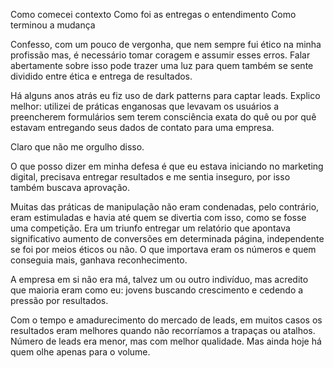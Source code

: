 
Como comecei
    contexto
Como foi
    as entregas
    o entendimento
Como terminou
    a mudança


Confesso, com um pouco de vergonha, que nem sempre fui ético na minha profissão mas, é necessário tomar coragem e assumir esses erros. Falar abertamente sobre isso pode trazer uma luz para quem também se sente dividido entre ética e entrega de resultados.

Há alguns anos atrás eu fiz uso de dark patterns para captar leads. Explico melhor: utilizei de práticas enganosas que levavam os usuários a preencherem formulários sem terem consciência exata do quê ou por quê estavam entregando seus dados de contato para uma empresa.

Claro que não me orgulho disso.

O que posso dizer em minha defesa é que eu estava iniciando no marketing digital, precisava entregar resultados e me sentia inseguro, por isso também buscava aprovação.

Muitas das práticas de manipulação não eram condenadas, pelo contrário, eram estimuladas e havia até quem se divertia com isso, como se fosse uma competição. Era um triunfo entregar um relatório que apontava significativo aumento de conversões em determinada página, independente se foi por meios éticos ou não. O que importava eram os números e quem conseguia mais, ganhava reconhecimento.

A empresa em si não era má, talvez um ou outro indivíduo, mas acredito que maioria eram como eu: jovens buscando crescimento e cedendo a pressão por resultados.

Com o tempo e amadurecimento do mercado de leads, em muitos casos os resultados eram melhores quando não recorríamos a trapaças ou atalhos. Número de leads era menor, mas com melhor qualidade. Mas ainda hoje há quem olhe apenas para o volume.

